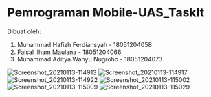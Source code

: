 # Pemrograman Mobile-UAS_TaskIt

Dibuat oleh:
1. Muhammad Hafizh Ferdiansyah - 18051204058
2. Faisal Ilham Maulana - 18051204066
3. Muhammad Aditya Wahyu Nugroho - 18051204073

![Screenshot_20210113-114913](https://user-images.githubusercontent.com/58162094/104408260-41a94600-5596-11eb-9248-8ca935760c34.png)
![Screenshot_20210113-114917](https://user-images.githubusercontent.com/58162094/104408269-45d56380-5596-11eb-8e8b-1f46ca299fac.png)
![Screenshot_20210113-114922](https://user-images.githubusercontent.com/58162094/104408277-4a9a1780-5596-11eb-8a3a-2ca31d149caf.png)
![Screenshot_20210113-115002](https://user-images.githubusercontent.com/58162094/104408281-4ec63500-5596-11eb-85a0-e4e967c5d0ba.png)
![Screenshot_20210113-115009](https://user-images.githubusercontent.com/58162094/104408292-52f25280-5596-11eb-8273-04f1a1d918fd.png)
![Screenshot_20210113-115029](https://user-images.githubusercontent.com/58162094/104408296-571e7000-5596-11eb-9717-4420dc2fd602.png)
